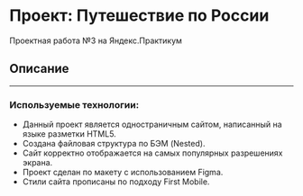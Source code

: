 
# Проект: Путешествие по России
Проектная работа №3 на Яндекс.Практикум

## Описание
---

### Используемые технологии:

* Данный проект является одностраничным сайтом, написанный на языке разметки HTML5.
* Создана файловая структура по БЭМ (Nested).
* Сайт корректно отображается на самых популярных разрешениях экрана.
* Проект сделан по макету с использованием Figma.
* Стили сайта прописаны по подходу First Mobile.
